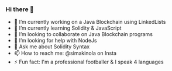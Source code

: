 ### Hi there 👋

- 🔭 I’m currently working on a Java Blockchain using LinkedLists
- 🌱 I’m currently learning Solidity & JavaScript
- 👯 I’m looking to collaborate on Java Blockchain programs
- 🤔 I’m looking for help with NodeJs
- 💬 Ask me about Solidity Syntax
- 📫 How to reach me: @simakinola on Insta
- ⚡ Fun fact: I'm a professional footballer & I speak 4 languages


